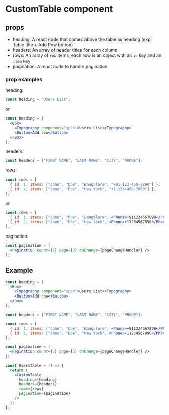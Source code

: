 # CustomTable component

## props

- heading: A react node that comes above the table as heading (exp: Table title + Add Row button)
- headers: An array of header titles for each column
- rows: An array of `row` items, each row is an object with an `id` key and an `item` key
- pagination: A react node to handle pagination

### prop examples

heading:

```jsx
const heading = "Users List";
```

or

```jsx
const heading = (
  <Box>
    <Typography component="span">Users List</Typography>
    <Button>Add row</Button>
  </Box>
);
```

headers:

```js
const headers = ["FIRST NAME", "LAST NAME", "CITY", "PHONE"];
```

rows:

```js
const rows = [
  { id: 1, items: ["John", "Doe", "Bangalore", "+91-123-456-7890"] },
  { id: 2, items: ["Jane", "Doe", "New York", "+1-123-456-7890"] },
];
```

or

```jsx
const rows = [
  { id: 1, items: ["John", "Doe", "Bangalore", <Phone>+911234567890</Phone>] },
  { id: 2, items: ["Jane", "Doe", "New York", <Phone>+11234567890</Phone>] },
];
```

pagination:

```jsx
const pagination = (
  <Pagination count={5} page={2} onChange={pageChangeHandler} />
);
```

## Example

```jsx
const heading = (
  <Box>
    <Typography component="span">Users List</Typography>
    <Button>Add row</Button>
  </Box>
);

const headers = ["FIRST NAME", "LAST NAME", "CITY", "PHONE"];

const rows = [
  { id: 1, items: ["John", "Doe", "Bangalore", <Phone>+911234567890</Phone>] },
  { id: 2, items: ["Jane", "Doe", "New York", <Phone>+11234567890</Phone>] },
];

const pagination = (
  <Pagination count={5} page={2} onChange={pageChangeHandler} />
);

const UsersTable = () => {
  return (
    <CustomTable
      heading={heading}
      headers={headers}
      rows={rows}
      pagination={pagination}
    />
  );
};
```
